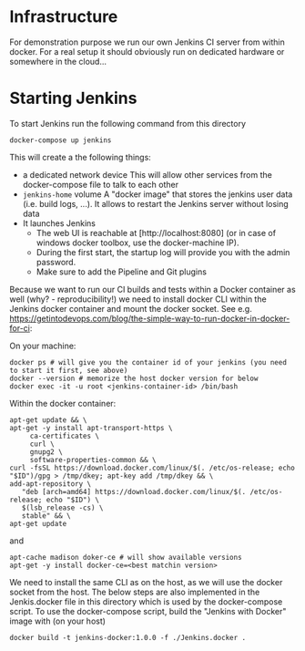 # Infrastructure

For demonstration purpose we run our own Jenkins CI server from within docker.
For a real setup it should obviously run on dedicated hardware or somewhere in the cloud...

# Starting Jenkins
To start Jenkins run the following command from this directory

    docker-compose up jenkins
   
This will create a the following things:
  - a dedicated network device
    This will allow other services from the docker-compose file to talk to each other
  - `jenkins-home` volume
    A "docker image" that stores the jenkins user data (i.e. build logs, ...). It allows to restart the Jenkins server
    without losing data
  - It launches Jenkins
     - The web UI is reachable at [http://localhost:8080] (or in case of windows docker toolbox, use the docker-machine IP).
     - During the first start, the startup log will provide you with the admin password. 
     - Make sure to add the Pipeline and Git plugins
     
Because we want to run our CI builds and tests within a Docker container as well (why? - reproducibility!) we need to 
install docker CLI within the Jenkins docker container and mount the docker socket. 
See e.g. https://getintodevops.com/blog/the-simple-way-to-run-docker-in-docker-for-ci: 

On your machine:

    docker ps # will give you the container id of your jenkins (you need to start it first, see above)
    docker --version # memorize the host docker version for below
    docker exec -it -u root <jenkins-container-id> /bin/bash  

Within the docker container:

    apt-get update && \
    apt-get -y install apt-transport-https \
         ca-certificates \
         curl \
         gnupg2 \
         software-properties-common && \
    curl -fsSL https://download.docker.com/linux/$(. /etc/os-release; echo "$ID")/gpg > /tmp/dkey; apt-key add /tmp/dkey && \
    add-apt-repository \
       "deb [arch=amd64] https://download.docker.com/linux/$(. /etc/os-release; echo "$ID") \
       $(lsb_release -cs) \
       stable" && \
    apt-get update

and 

    apt-cache madison doker-ce # will show available versions
    apt-get -y install docker-ce=<best matchin version>
 
We need to install the same CLI as on the host, as we will use the docker socket from the host. The below steps are also 
implemented in the Jenkis.docker file in this directory which is used by the docker-compose script. To use the docker-compose
script, build the "Jenkins with Docker" image with (on your host)

    docker build -t jenkins-docker:1.0.0 -f ./Jenkins.docker .
